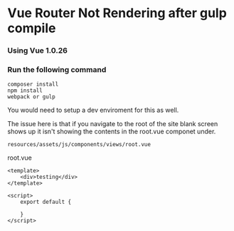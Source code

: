 # Vue Router Not Rendering after gulp compile
### Using Vue 1.0.26

### Run the following command
```
composer install
npm install
webpack or gulp 
```
You would need to setup a dev enviroment for this as well. 

The issue here is that if you navigate to the root of the site blank screen shows up
it isn't showing the contents in the root.vue componet under. 

```
resources/assets/js/components/views/root.vue
```

root.vue
```
<template>
    <div>testing</div>
</template>

<script>
    export default {

    }
</script>

```
